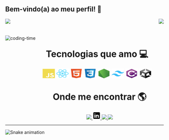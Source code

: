 ## Bem-vindo(a) ao meu perfil! 🌟

<div>
  <img height="180em" src="https://github-readme-stats.vercel.app/api?username=MedusaGabriel&show_icons=true&theme=dracula&include_all_commits=true&count_private=true"/>
  <img align="right" height="180em" src="https://github-readme-stats.vercel.app/api/top-langs/?username=MedusaGabriel&layout=compact&langs_count=16&theme=dracula"/>
</div>
<br>

<div align="center"> 
  <div style="display: inline_block"><br>
    <img align="left" height="250" alt="coding-time" src="https://media.giphy.com/media/qgQUggAC3Pfv687qPC/giphy.gif">
    <h1 align="center">Tecnologias que amo 💻</h1>
    <img align="center" height="30" width="40" alt="js-icon" src="https://raw.githubusercontent.com/devicons/devicon/master/icons/javascript/javascript-plain.svg">
    <img align="center" height="30" width="40" alt="react-icon" src="https://raw.githubusercontent.com/devicons/devicon/master/icons/react/react-original.svg">
    <img align="center" height="30" width="40" alt="html-icon" src="https://raw.githubusercontent.com/devicons/devicon/master/icons/html5/html5-original.svg">
    <img align="center" height="30" width="40" alt="css-icon" src="https://raw.githubusercontent.com/devicons/devicon/master/icons/css3/css3-original.svg">
    <img align="center" height="30" width="40" alt="nodejs-icon" src="https://raw.githubusercontent.com/devicons/devicon/master/icons/nodejs/nodejs-original.svg">
    <img align="center" height="30" width="40" alt="tailwind-icon" src="https://raw.githubusercontent.com/devicons/devicon/master/icons/tailwindcss/tailwindcss-plain.svg">
    <img align="center" height="30" width="40" alt="csharp-icon" src="https://raw.githubusercontent.com/devicons/devicon/master/icons/csharp/csharp-original.svg">
    <img align="center" height="30" width="40" alt="unity-icon" src="https://raw.githubusercontent.com/devicons/devicon/master/icons/unity/unity-original.svg">
  </div>

  <h1 align="center">Onde me encontrar 🌎</h1>
  <a href="mailto:medusagabriel@gmail.com">
    <img width="30" src="https://raw.githubusercontent.com/simple-icons/simple-icons/develop/icons/gmail.svg">
  </a>
  <a href="https://www.linkedin.com/in/medusagabriel">
    <img width="25" src="https://raw.githubusercontent.com/simple-icons/simple-icons/develop/icons/linkedin.svg">
  </a>
  <a href="https://www.youtube.com/@MedusaGabrielDev">
    <img width="35" src="https://raw.githubusercontent.com/simple-icons/simple-icons/develop/icons/youtube.svg">
  </a>
  <a href="https://www.instagram.com/medusagabriel">
    <img width="25" src="https://raw.githubusercontent.com/simple-icons/simple-icons/develop/icons/instagram.svg">
  </a>
</div>

---

![Snake animation](https://github.com/MedusaGabriel/MedusaGabriel/blob/output/github-contribution-grid-snake.svg)

